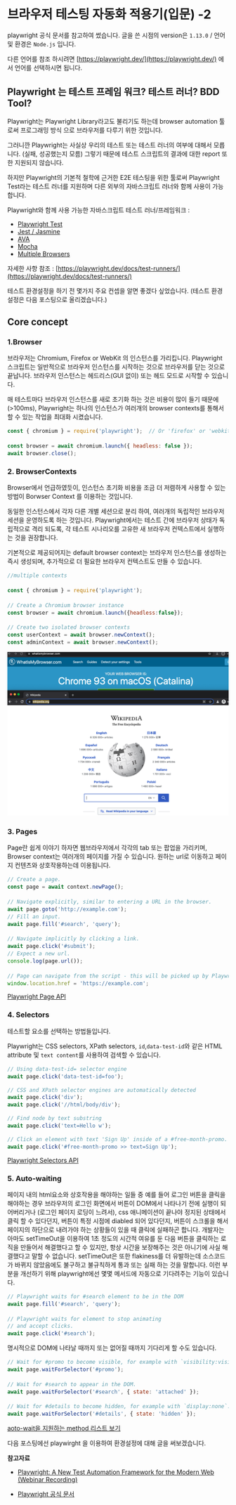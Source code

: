 # 브라우저 테스팅 자동화 적용기(입문) -2

playwright 공식 문서를 참고하여 썼습니다. 글을 쓴 시점의 version은 `1.13.0` / 언어 및 환경은 `Node.js` 입니다.  
    
다른 언어를 참조 하시려면 [https://playwright.dev/](https://playwright.dev/) 에서 언어를 선택하시면 됩니다.


## Playwright 는 테스트 프레임 워크? 테스트 러너? BDD Tool?

Playwright는 Playwright Library라고도 불리기도 하는데 browser automation 툴로써 프로그래밍 방식 으로 브라우저를 다루기 위한 것입니다.

그러니깐 Playwright는 사실상 우리의 테스트 또는 테스트 러너의 여부에 대해서 모릅니다. (실패, 성공했는지 모름) 그렇기 때문에 테스트 스크립트의 결과에 대한 report 또한 지원되지 않습니다.  

하지만 Playwright의 기본적 철학에 근거한 E2E 테스팅을 위한 툴로써 Playwright Test라는 테스트 러너를 지원하며 다른 외부의 자바스크립트 러너와 함께 사용이 가능합니다. 

Playwright와 함께 사용 가능한 자바스크립트 테스트 러너/프레임워크 : 

- [Playwright Test](https://playwright.dev/docs/test-runners/#playwright-test)
- [Jest / Jasmine](https://playwright.dev/docs/test-runners/#jest--jasmine)
- [AVA](https://playwright.dev/docs/test-runners/#ava)
- [Mocha](https://playwright.dev/docs/test-runners/#mocha)
- [Multiple Browsers](https://playwright.dev/docs/test-runners/#multiple-browsers)

자세한 사항 참조 : [https://playwright.dev/docs/test-runners/](https://playwright.dev/docs/test-runners/)

테스트 환경설정을 하기 전 몇가지 주요 컨셉을 알면 좋겠다 싶었습니다. (테스트 환경 설정은 다음 포스팅으로 올리겠습니다.)
## Core concept

### 1.Browser

브라우저는 Chromium, Firefox or WebKit 의 인스턴스를 가리킵니다. Playwright 스크립트는 일반적으로 브라우저 인스턴스를 시작하는 것으로 브라우저를 닫는 것으로 끝납니다. 브라우저 인스턴스는 헤드리스(GUI 없이) 또는 헤드 모드로 시작할 수 있습니다.  

매 테스트마다 브라우저 인스턴스를 새로 초기화 하는 것은 비용이 많이 들기 때문에 (>100ms), Playwright는 하나의 인스턴스가 여러개의 browser contexts를 통해서 할 수 있는 작업을 최대화 시켰습니다.

```javascript
const { chromium } = require('playwright');  // Or 'firefox' or 'webkit'.

const browser = await chromium.launch({ headless: false });
await browser.close();
```

### 2. BrowserContexts

Browser에서 언급하였듯이, 인스턴스 초기화 비용을 조금 더 저렴하게 사용할 수 있는 방법이 Borwser Context 를 이용하는 것입니다.  

동일한 인스턴스에서 각자 다른 개별 세션으로 분리 하여, 여러개의 독립적인 브라우저 세션을 운영하도록 하는 것입니다. Playwright에서는 테스트 간에 브라우저 상태가 독립적으로 격리 되도록, 각 테스트 시나리오를 고유한 새 브라우저 컨텍스트에서 실행하는 것을 권장합니다.  
  
기본적으로 제공되어지는 default browser context는 브라우저 인스턴스를 생성하는 즉시 생성되며, 추가적으로 더 필요한 브라우저 컨텍스트도 만들 수 있습니다.   

```javascript
//multiple contexts

const { chromium } = require('playwright');

// Create a Chromium browser instance
const browser = await chromium.launch({headless:false});

// Create two isolated browser contexts
const userContext = await browser.newContext();
const adminContext = await browser.newContext();
```
![context](./images/context.png) 

### 3. Pages   

Page란 쉽게 이야기 하자면 웹브라우저에서  각각의 tab  또는 팝업을 가리키며, Browser context는 여러개의 페이지를 가질 수 있습니다. 원하는 url로 이동하고 페이지 컨텐츠와 상호작용하는데 이용됩니다.

```javascript
// Create a page.
const page = await context.newPage();

// Navigate explicitly, similar to entering a URL in the browser.
await page.goto('http://example.com');
// Fill an input.
await page.fill('#search', 'query');

// Navigate implicitly by clicking a link.
await page.click('#submit');
// Expect a new url.
console.log(page.url());

// Page can navigate from the script - this will be picked up by Playwright.
window.location.href = 'https://example.com';

```
[Playwright Page API](https://playwright.dev/docs/api/class-page)

### 4. Selectors 

테스트할 요소를 선택하는 방법들입니다.

Playwright는 CSS selectors, XPath selectors, `id`,`data-test-id`와 같은 HTML attribute 및 `text content`를 사용하여 검색할 수 있습니다. 


```javascript
// Using data-test-id= selector engine 
await page.click('data-test-id=foo');
```
```javascript
// CSS and XPath selector engines are automatically detected
await page.click('div');
await page.click('//html/body/div');
```
```javascript
// Find node by text substring
await page.click('text=Hello w');
```

```javascript
// Click an element with text 'Sign Up' inside of a #free-month-promo.
await page.click('#free-month-promo >> text=Sign Up');
```
[Playwright Selectors API](https://playwright.dev/docs/api/class-selectors)



### 5. Auto-waiting

페이지 내의 html요소와 상호작용을 해야하는 일들 중 예를 들어 로그인 버튼을 클릭을 해야하는 경우 브라우저의 로그인 화면에서 버튼이 DOM에서 나타나기 전에 실행이 되어버리거나 (로그인 페이지 로딩이 느려서), css 애니메이션이 끝나야 정지된 상태에서 클릭 할 수 있다던지, 버튼이 특정 시점에 diabled 되어 있다던지, 버튼이 스크롤을 해서 페이지의 하단으로 내려가야 하는 상황들이 있을 때 클릭에 실패하곤 합니다. 개발자는 아마도 setTimeOut을 이용하여 1초 정도의 시간적 여유를 둔 다음 버튼을 클릭하는 로직을 만들어서 해결했다고 할 수 있지만, 항상 시간을 보장해주는 것은 아니기에 사실 해결했다고 말할 수 없습니다. setTimeOut은 또한 flakiness를 더 유발하는데 소스코드가 바뀌지 않았음에도 불구하고 불규칙하게 통과 또는 실패 하는 것을 말합니다. 이런 부분을 개선하기 위해 playwright에선 몇몇 메서드에 자동으로 기다려주는 기능이 있습니다.

 
```javascript
// Playwright waits for #search element to be in the DOM
await page.fill('#search', 'query');

// Playwright waits for element to stop animating
// and accept clicks.
await page.click('#search');

```
명시적으로 DOM에 나타날 때까지 또는 없어질 때까지 기다리게 할 수도 있습니다.

```javascript
// Wait for #promo to become visible, for example with `visibility:visible`.
await page.waitForSelector('#promo');

// Wait for #search to appear in the DOM.
await page.waitForSelector('#search', { state: 'attached' });

// Wait for #details to become hidden, for example with `display:none`.
await page.waitForSelector('#details', { state: 'hidden' });

```
[aoto-wait을 지원하는 method 리스트 보기](https://playwright.dev/docs/actionability)


다음 포스팅에선 playwirght 을 이용하여 환경설정에 대해 글을 써보겠습니다.

**참고자료**
- [Playwright: A New Test Automation Framework for the Modern Web (Webinar Recording)](https://www.youtube.com/watch?v=_Jla6DyuEu4&t=1488s)

- [Playwright 공식 문서](https://playwright.dev/)
